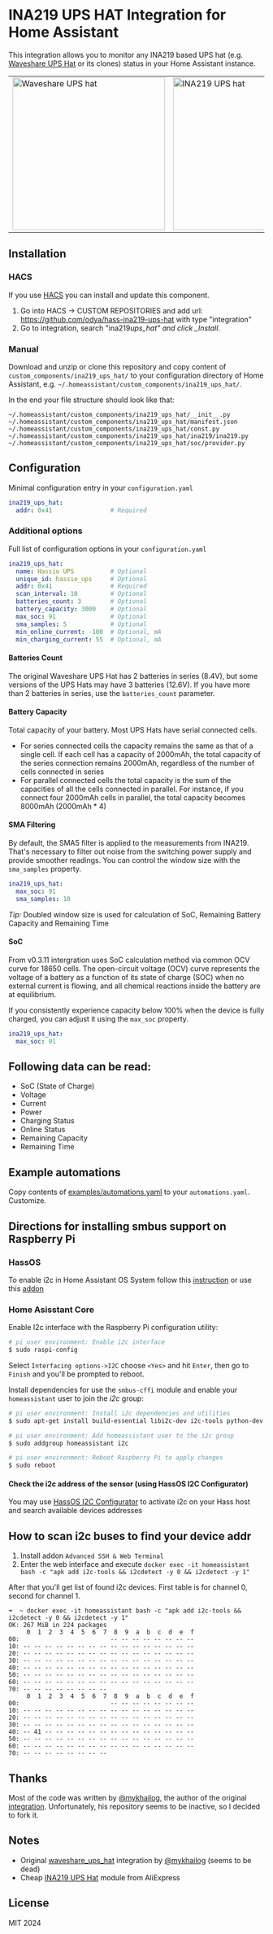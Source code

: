 # INA219 UPS HAT Integration for Home Assistant

This integration allows you to monitor any INA219 based UPS hat (e.g. [Waveshare UPS Hat](https://www.waveshare.com/wiki/UPS_HAT) or its clones) status in your Home Assistant instance.

<table border="0">
<tr>
<td valign="top"><img alt="Waveshare UPS hat" src="https://user-images.githubusercontent.com/1454659/114266149-595d6280-99fd-11eb-9056-dd0fbe178ecc.png" width="300" height="auto"></td>
<td valign="top"><img alt="INA219 UPS hat" src="https://raw.githubusercontent.com/odya/hass-ina219-ups-hat/33137ea16042972f65d71bea2709fe8e60679914/docs/INA219_3S_UPS.jpg" width="300" height="auto"></td>
</tr>
</table>

## Installation

### HACS

If you use [HACS](https://hacs.xyz/) you can install and update this component.

1. Go into HACS -> CUSTOM REPOSITORIES and add url: <https://github.com/odya/hass-ina219-ups-hat> with type "integration"
2. Go to integration, search "ina219*ups_hat" and click \_Install*.

### Manual

Download and unzip or clone this repository and copy content of `custom_components/ina219_ups_hat/` to your configuration directory of Home Assistant, e.g. `~/.homeassistant/custom_components/ina219_ups_hat/`.

In the end your file structure should look like that:

```
~/.homeassistant/custom_components/ina219_ups_hat/__init__.py
~/.homeassistant/custom_components/ina219_ups_hat/manifest.json
~/.homeassistant/custom_components/ina219_ups_hat/const.py
~/.homeassistant/custom_components/ina219_ups_hat/ina219/ina219.py
~/.homeassistant/custom_components/ina219_ups_hat/soc/provider.py
```


## Configuration

Minimal configuration entry in your `configuration.yaml`

```yaml
ina219_ups_hat:
  addr: 0x41                # Required
```

### Additional options

Full list of configuration options in your `configuration.yaml`

```yaml
ina219_ups_hat:
  name: Hassio UPS          # Optional
  unique_id: hassio_ups     # Optional
  addr: 0x41                # Required
  scan_interval: 10         # Optional
  batteries_count: 3        # Optional
  battery_capacity: 3000    # Optional
  max_soc: 91               # Optional
  sma_samples: 5            # Optional
  min_online_current: -100  # Optional, mA
  min_charging_current: 55  # Optional, mA
```

#### Batteries Count

The original Waveshare UPS Hat has 2 batteries in series (8.4V), but some versions of the UPS Hats may have 3 batteries (12.6V). If you have more than 2 batteries in series, use the `batteries_count` parameter.

#### Battery Capacity

Total capacity of your battery. Most UPS Hats have serial connected cells.
- For series connected cells the capacity remains the same as that of a single cell. If each cell has a capacity of 2000mAh, the total capacity of the series connection remains 2000mAh, regardless of the number of cells connected in series
- For parallel connected cells the total capacity is the sum of the capacities of all the cells connected in parallel. For instance, if you connect four 2000mAh cells in parallel, the total capacity becomes 8000mAh (2000mAh * 4)

#### SMA Filtering

By default, the SMA5 filter is applied to the measurements from INA219. That's necessary to filter out noise from the switching power supply and provide smoother readings. You can control the window size with the `sma_samples` property.

```yaml
ina219_ups_hat:
  max_soc: 91
  sma_samples: 10
```

*Tip:* Doubled window size is used for calculation of SoC, Remaining Battery Capacity and Remaining Time

#### SoC

From v0.3.11 intergration uses SoC calculation method via common OCV curve for 18650 cells. The open-circuit voltage (OCV) curve represents the voltage of a battery as a function of its state of charge (SOC) when no external current is flowing, and all chemical reactions inside the battery are at equilibrium.

If you consistently experience capacity below 100% when the device is fully charged, you can adjust it using the `max_soc` property.

```yaml
ina219_ups_hat:
  max_soc: 91
```


## Following data can be read:

- SoC (State of Charge)
- Voltage
- Current
- Power
- Charging Status
- Online Status
- Remaining Capacity
- Remaining Time

## Example automations

Copy contents of [examples/automations.yaml](/examples/automations.yaml) to your `automations.yaml`. Customize.

## Directions for installing smbus support on Raspberry Pi

### HassOS

To enable i2c in Home Assistant OS System follow this [instruction](https://www.home-assistant.io/common-tasks/os/#enable-i2c) or
use this [addon](https://community.home-assistant.io/t/add-on-hassos-i2c-configurator/264167)

### Home Asisstant Core

Enable I2c interface with the Raspberry Pi configuration utility:

```bash
# pi user environment: Enable i2c interface
$ sudo raspi-config
```

Select `Interfacing options->I2C` choose `<Yes>` and hit `Enter`, then go to `Finish` and you'll be prompted to reboot.

Install dependencies for use the `smbus-cffi` module and enable your `homeassistant` user to join the *i2c* group:

```bash
# pi user environment: Install i2c dependencies and utilities
$ sudo apt-get install build-essential libi2c-dev i2c-tools python-dev libffi-dev

# pi user environment: Add homeassistant user to the i2c group
$ sudo addgroup homeassistant i2c

# pi user environment: Reboot Raspberry Pi to apply changes
$ sudo reboot
```

#### Check the i2c address of the sensor (using HassOS I2C Configurator)

You may use [HassOS I2C Configurator](https://community.home-assistant.io/t/add-on-hassos-i2c-configurator/264167) to activate i2c on your Hass host and search available devices addresses

## How to scan i2c buses to find your device addr

1. Install addon `Advanced SSH & Web Terminal`
2. Enter the web interface and execute `docker exec -it homeassistant bash -c "apk add i2c-tools && i2cdetect -y 0 && i2cdetect -y 1"`

After that you'll get list of found i2c devices. First table is for channel 0, second for channel 1.
```
➜  ~ docker exec -it homeassistant bash -c "apk add i2c-tools && i2cdetect -y 0 && i2cdetect -y 1"
OK: 267 MiB in 224 packages
     0  1  2  3  4  5  6  7  8  9  a  b  c  d  e  f
00:                         -- -- -- -- -- -- -- -- 
10: -- -- -- -- -- -- -- -- -- -- -- -- -- -- -- -- 
20: -- -- -- -- -- -- -- -- -- -- -- -- -- -- -- -- 
30: -- -- -- -- -- -- -- -- -- -- -- -- -- -- -- -- 
40: -- -- -- -- -- -- -- -- -- -- -- -- -- -- -- -- 
50: -- -- -- -- -- -- -- -- -- -- -- -- -- -- -- -- 
60: -- -- -- -- -- -- -- -- -- -- -- -- -- -- -- -- 
70: -- -- -- -- -- -- -- --                         
     0  1  2  3  4  5  6  7  8  9  a  b  c  d  e  f
00:                         -- -- -- -- -- -- -- -- 
10: -- -- -- -- -- -- -- -- -- -- -- -- -- -- -- -- 
20: -- -- -- -- -- -- -- -- -- -- -- -- -- -- -- -- 
30: -- -- -- -- -- -- -- -- -- -- -- -- -- -- -- -- 
40: -- 41 -- -- -- -- -- -- -- -- -- -- -- -- -- -- 
50: -- -- -- -- -- -- -- -- -- -- -- -- -- -- -- -- 
60: -- -- -- -- -- -- -- -- -- -- -- -- -- -- -- -- 
70: -- -- -- -- -- -- -- --  
```

## Thanks

Most of the code was written by [@mykhailog](https://github.com/mykhailog), the author of the original [integration](https://github.com/mykhailog/hacs_waveshare_ups_hat). Unfortunately, his repository seems to be inactive, so I decided to fork it.

## Notes

- Original [waveshare_ups_hat](https://github.com/mykhailog/hacs_waveshare_ups_hat) integration by [@mykhailog](https://github.com/mykhailog) (seems to be dead)
- Cheap [INA219 UPS Hat](https://www.aliexpress.com/item/1005005071564178.html) module from AliExpress

## License

MIT 2024
